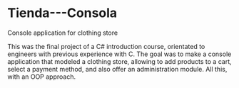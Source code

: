 # Tienda---Consola
Console application for clothing store

This was the final project of a C# introduction course, orientated to engineers with previous experience with C. The goal was to make a console application that modeled a clothing store, allowing to add products to a cart, select a payment method, and also offer an administration module. All this, with an OOP approach.
